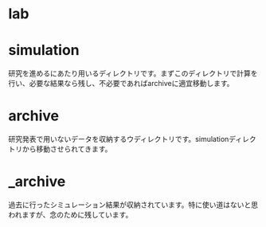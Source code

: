 # lab

# simulation
研究を進めるにあたり用いるディレクトリです。まずこのディレクトリで計算を行い、必要な結果なら残し、不必要であればarchiveに適宜移動します。

# archive
研究発表で用いないデータを収納するウディレクトリです。simulationディレクトリから移動させられてきます。

# _archive
過去に行ったシミュレーション結果が収納されています。特に使い道はないと思われますが、念のために残しています。
